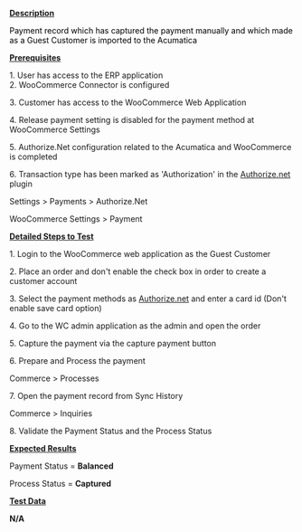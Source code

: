
<p><u><strong>Description</strong></u></p>
<p><span style="color: rgb(0,0,0);">Payment record which has captured the payment manually and which made as a Guest Customer is imported to the Acumatica</span></p>
<p><u><strong>Prerequisites</strong></u></p>
<p>1. User has access to the ERP application<br />2. WooCommerce Connector is configured</p>
<p>3. Customer has access to the WooCommerce Web Application</p>
<p>4. Release payment setting is disabled for the payment method at WooCommerce Settings</p>
<p>5. Authorize.Net configuration related to the Acumatica and WooCommerce is completed</p>
<p>6. Transaction type has been marked as 'Authorization' in the <a href="http://Authorize.net">Authorize.net</a> plugin</p>
<p>Settings &gt; Payments &gt; Authorize.Net</p>
<p>WooCommerce Settings &gt; Payment</p>
<p><u><strong>Detailed Steps to Test</strong></u></p>
<p>1. Login to the WooCommerce web application as the Guest Customer</p>
<p>2. Place an order and don't enable the check box in order to create a customer account</p>
<p>3. Select the payment methods as <a href="http://Authorize.net">Authorize.net</a> and enter a card id (Don't enable save card option)</p>
<p>4. Go to the WC admin application as the admin and open the order</p>
<p>5. Capture the payment via the capture payment button</p>
<p>6. Prepare and Process the payment</p>
<p>Commerce &gt; Processes</p>
<p>7. Open the payment record from Sync History</p>
<p>Commerce &gt; Inquiries</p>
<p>8. Validate the Payment Status and the Process Status</p>
<p><u><strong>Expected Results</strong></u></p>
<p>Payment Status =&nbsp;<strong>Balanced</strong></p>
<p>Process Status =&nbsp;<strong>Captured</strong></p>
<p><u><strong>Test Data</strong></u></p>
<p><strong>N/A</strong></p>
